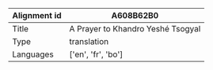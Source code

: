 |Alignment id | A608B62B0
| --- | --- 
|Title | A Prayer to Khandro Yeshé Tsogyal 
|Type | translation
|Languages | ['en', 'fr', 'bo']
